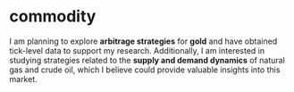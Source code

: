 # commodity
I am planning to explore **arbitrage strategies** for **gold** and have obtained tick-level data to support my research. Additionally, I am interested in studying strategies related to the **supply and demand dynamics** of natural gas and crude oil, which I believe could provide valuable insights into this market.

